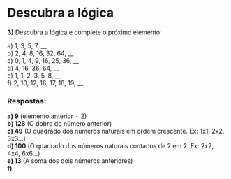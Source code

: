 # Descubra a lógica

<strong>3)</strong> Descubra a lógica e complete o próximo elemento:

a) 1, 3, 5, 7, __ <br>
b) 2, 4, 8, 16, 32, 64, __ <br>
c) 0, 1, 4, 9, 16, 25, 36, __ <br>
d) 4, 16, 36, 64, __ <br>
e) 1, 1, 2, 3, 5, 8, __ <br> 
f) 2, 10, 12, 16, 17, 18, 19, __ <br>

### Respostas:

<strong>a) 9</strong> (elemento anterior + 2) <br>
<strong>b) 128</strong> (O dobro do número anterior) <br>
<strong>c) 49</strong> (O quadrado dos números naturais em ordem crescente. Ex: 1x1, 2x2, 3x3...) <br>
<strong>d) 100</strong> (O quadrado dos números naturais contados de 2 em 2. Ex: 2x2, 4x4, 6x6...) <br>
<strong>e) 13</strong> (A soma dos dois números anteriores) <br>
<strong>f)</strong> 
